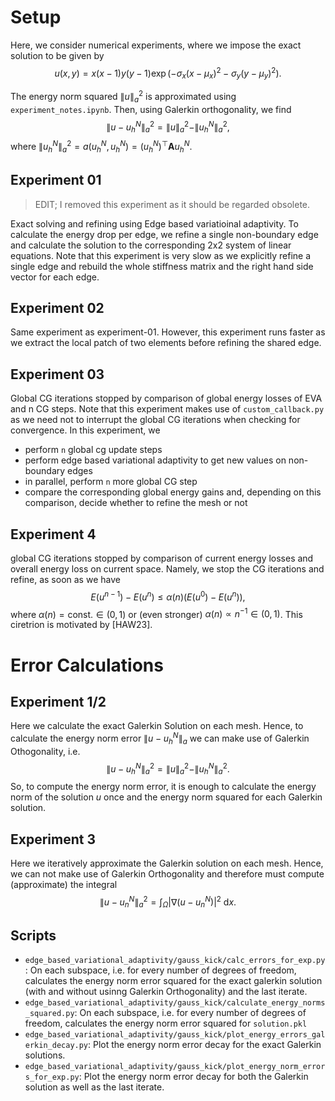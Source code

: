 # Setup

Here, we consider numerical experiments, where we impose the exact solution to be given by
$$
u(x,y) = x(x-1)y(y-1)\exp( - \sigma_x (x-\mu_x)^2 - \sigma_y (y-\mu_y)^2 ).
$$

The energy norm squared $\|u\|_a^2$ is approximated using `experiment_notes.ipynb`.
Then, using Galerkin orthogonality, we find
$$
\|u - u_h^N\|_a^2 = \|u\|_a^2 - \|u_h^N\|_a^2,
$$
where $\|u_h^N\|_a^2 = a(u_h^N, u_h^N) = (u_h^N)^\top \mathbf{A} u_h^N$.

## Experiment 01
> EDIT; I removed this experiment as it should be regarded obsolete.

Exact solving and refining using Edge based variatioinal adaptivity.
To calculate the energy drop per edge, we refine a single non-boundary edge
and calculate the solution to the corresponding 2x2 system of linear equations.
Note that this experiment is very slow as we explicitly refine a single edge
and rebuild the whole stiffness matrix and the right hand side vector for each edge.

## Experiment 02
Same experiment as experiment-01.
However, this experiment runs faster as we extract the local patch of
two elements before refining the shared edge.

## Experiment 03
Global CG iterations stopped by comparison of global energy losses of EVA and n CG steps.
Note that this experiment makes use of `custom_callback.py` as we need not to interrupt the
global CG iterations when checking for convergence.
In this experiment, we
- perform `n` global cg update steps
- perform edge based variational adaptivity to get new values on non-boundary edges
- in parallel, perform `n` more global CG step
- compare the corresponding global energy gains and, depending on this comparison, decide whether to refine the mesh or not

## Experiment 4
global CG iterations stopped by comparison of current energy losses and overall energy loss on current space. Namely, we stop the CG iterations and refine, as soon as we have
$$
E(u^{n-1}) - E(u^n) \leq \alpha(n) \Big(E(u^0) - E(u^n)\Big),
$$
where $\alpha(n) =\text{const}. \in (0, 1)$ or (even stronger) $\alpha(n) \propto n^{-1} \in (0, 1)$.
This ciretrion is motivated by [HAW23].

# Error Calculations

## Experiment 1/2
Here we calculate the exact Galerkin Solution on each mesh.
Hence, to calculate the energy norm error $\|u - u^N_h\|_a$ we can make use
of Galerkin Othogonality, i.e.
$$
\|u - u^N_h\|^2_a = \|u\|_a^2 - \|u^N_h\|_a^2.
$$
So, to compute the energy norm error, it is enough to calculate
the energy norm of the solution $u$ once
and the energy norm squared for each Galerkin solution.

## Experiment 3
Here we iteratively approximate the Galerkin solution on each mesh.
Hence, we can not make use of Galerkin Orthogonality and therefore
must compute (approximate) the integral
$$
\|u - u_n^N\|_a^2 = \int_{\Omega} |\nabla(u - u_n^N)|^2 ~ \mathrm{d}x.
$$

## Scripts

- `edge_based_variational_adaptivity/gauss_kick/calc_errors_for_exp.py`:
  On each subspace, i.e. for every number of degrees of freedom,
  calculates the energy norm error squared for the exact galerkin solution
  (with and without usinng Galerkin Orthogonality) and the last iterate.
- `edge_based_variational_adaptivity/gauss_kick/calculate_energy_norms_squared.py`:
  On each subspace, i.e. for every number of degrees of freedom,
  calculates the energy norm error squared for `solution.pkl`
- `edge_based_variational_adaptivity/gauss_kick/plot_energy_errors_galerkin_decay.py`:
  Plot the energy norm error decay for the exact Galerkin solutions.
- `edge_based_variational_adaptivity/gauss_kick/plot_energy_norm_errors_for_exp.py`:
  Plot the energy norm error decay for both the Galerkin solution as well as the last iterate.
